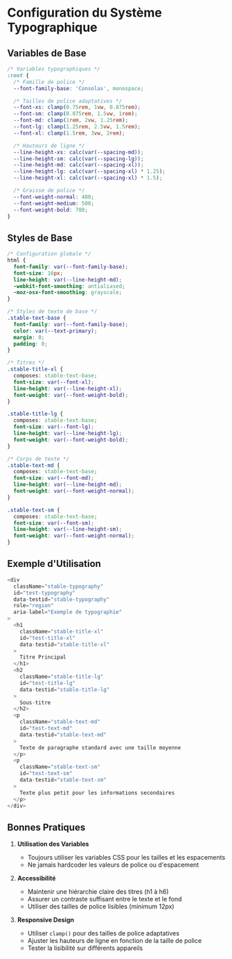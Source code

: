 # Configuration du Système Typographique

## Variables de Base

```css
/* Variables typographiques */
:root {
  /* Famille de police */
  --font-family-base: 'Consolas', monospace;

  /* Tailles de police adaptatives */
  --font-xs: clamp(0.75rem, 1vw, 0.875rem);
  --font-sm: clamp(0.875rem, 1.5vw, 1rem);
  --font-md: clamp(1rem, 2vw, 1.25rem);
  --font-lg: clamp(1.25rem, 2.5vw, 1.5rem);
  --font-xl: clamp(1.5rem, 3vw, 2rem);

  /* Hauteurs de ligne */
  --line-height-xs: calc(var(--spacing-md));
  --line-height-sm: calc(var(--spacing-lg));
  --line-height-md: calc(var(--spacing-xl));
  --line-height-lg: calc(var(--spacing-xl) * 1.25);
  --line-height-xl: calc(var(--spacing-xl) * 1.5);

  /* Graisse de police */
  --font-weight-normal: 400;
  --font-weight-medium: 500;
  --font-weight-bold: 700;
}
```

## Styles de Base

```css
/* Configuration globale */
html {
  font-family: var(--font-family-base);
  font-size: 16px;
  line-height: var(--line-height-md);
  -webkit-font-smoothing: antialiased;
  -moz-osx-font-smoothing: grayscale;
}

/* Styles de texte de base */
.stable-text-base {
  font-family: var(--font-family-base);
  color: var(--text-primary);
  margin: 0;
  padding: 0;
}

/* Titres */
.stable-title-xl {
  composes: stable-text-base;
  font-size: var(--font-xl);
  line-height: var(--line-height-xl);
  font-weight: var(--font-weight-bold);
}

.stable-title-lg {
  composes: stable-text-base;
  font-size: var(--font-lg);
  line-height: var(--line-height-lg);
  font-weight: var(--font-weight-bold);
}

/* Corps de texte */
.stable-text-md {
  composes: stable-text-base;
  font-size: var(--font-md);
  line-height: var(--line-height-md);
  font-weight: var(--font-weight-normal);
}

.stable-text-sm {
  composes: stable-text-base;
  font-size: var(--font-sm);
  line-height: var(--line-height-sm);
  font-weight: var(--font-weight-normal);
}
```

## Exemple d'Utilisation

```typescript
<div
  className="stable-typography"
  id="test-typography"
  data-testid="stable-typography"
  role="region"
  aria-label="Exemple de typographie"
>
  <h1
    className="stable-title-xl"
    id="test-title-xl"
    data-testid="stable-title-xl"
  >
    Titre Principal
  </h1>
  <h2
    className="stable-title-lg"
    id="test-title-lg"
    data-testid="stable-title-lg"
  >
    Sous-titre
  </h2>
  <p
    className="stable-text-md"
    id="test-text-md"
    data-testid="stable-text-md"
  >
    Texte de paragraphe standard avec une taille moyenne
  </p>
  <p
    className="stable-text-sm"
    id="test-text-sm"
    data-testid="stable-text-sm"
  >
    Texte plus petit pour les informations secondaires
  </p>
</div>
```

## Bonnes Pratiques

1. **Utilisation des Variables**

   - Toujours utiliser les variables CSS pour les tailles et les espacements
   - Ne jamais hardcoder les valeurs de police ou d'espacement

2. **Accessibilité**

   - Maintenir une hiérarchie claire des titres (h1 à h6)
   - Assurer un contraste suffisant entre le texte et le fond
   - Utiliser des tailles de police lisibles (minimum 12px)

3. **Responsive Design**
   - Utiliser `clamp()` pour des tailles de police adaptatives
   - Ajuster les hauteurs de ligne en fonction de la taille de police
   - Tester la lisibilité sur différents appareils

